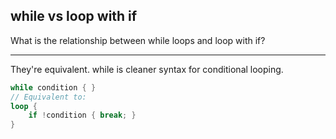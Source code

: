 ## while vs loop with if

What is the relationship between while loops and loop with if?

---

They're equivalent. while is cleaner syntax for conditional looping.

```rust
while condition { }
// Equivalent to:
loop {
    if !condition { break; }
}
```

